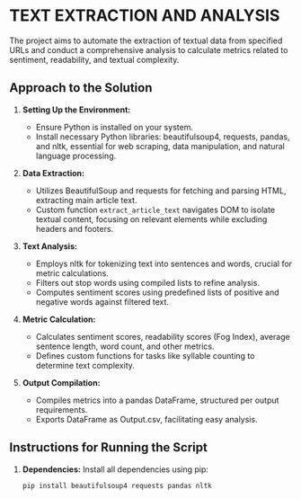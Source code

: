 # TEXT EXTRACTION AND ANALYSIS

The project aims to automate the extraction of textual data from specified URLs and conduct a comprehensive analysis to calculate metrics related to sentiment, readability, and textual complexity.

## Approach to the Solution

1. **Setting Up the Environment:**
   - Ensure Python is installed on your system.
   - Install necessary Python libraries: beautifulsoup4, requests, pandas, and nltk, essential for web scraping, data manipulation, and natural language processing.

2. **Data Extraction:**
   - Utilizes BeautifulSoup and requests for fetching and parsing HTML, extracting main article text.
   - Custom function `extract_article_text` navigates DOM to isolate textual content, focusing on relevant elements while excluding headers and footers.

3. **Text Analysis:**
   - Employs nltk for tokenizing text into sentences and words, crucial for metric calculations.
   - Filters out stop words using compiled lists to refine analysis.
   - Computes sentiment scores using predefined lists of positive and negative words against filtered text.

4. **Metric Calculation:**
   - Calculates sentiment scores, readability scores (Fog Index), average sentence length, word count, and other metrics.
   - Defines custom functions for tasks like syllable counting to determine text complexity.

5. **Output Compilation:**
   - Compiles metrics into a pandas DataFrame, structured per output requirements.
   - Exports DataFrame as Output.csv, facilitating easy analysis.

## Instructions for Running the Script

1. **Dependencies:** Install all dependencies using pip:
   ```shell
   pip install beautifulsoup4 requests pandas nltk

